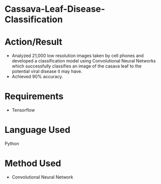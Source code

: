 # Cassava-Leaf-Disease-Classification

# Action/Result
- Analyzed 21,000 low resolution images taken by cell phones and developed a classification model using Convolutional Neural Networks which successfully classifies an image of the casava leaf to the potential viral disease it may have.
- Achieved 90% accuracy.

# Requirements
- Tensorflow

# Language Used
Python

# Method Used
- Convolutional Neural Network
